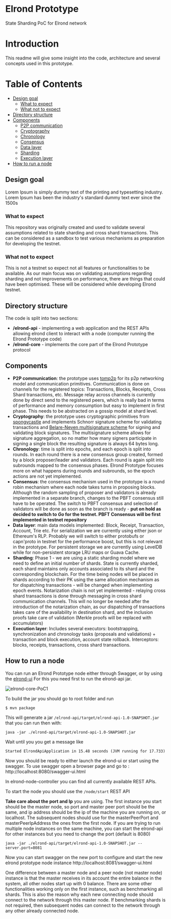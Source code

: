 # Elrond Prototype
State Sharding PoC for Elrond network

# Introduction
This readme will give some insight into the code, architecture and several
concepts used in this prototype.

# Table of Contents

-   [Design goal](#design-goal)
    - [What to expect](#what-to-expect)
    - [What not to expect](#what-not-to-expect)
-   [Directory structure](#directory-structure)
-   [Components](#components)
    - [P2P communication](**P2P-communication**)
    - [Cryptography](**cryptography**)
    - [Chronology](**chronology**)
    - [Consensus](**consensus**)
    - [Data layer](**data-layer**)
    - [Sharding](**Sharding**)
    - [Execution layer](**execution-layer**)
-   [How to run a node](#how-to-run-a-node)



## Design goal
Lorem Ipsum is simply dummy text of the printing and typesetting industry. Lorem Ipsum has been the industry's standard dummy text ever since the 1500s

### What to expect
This repository was originally created and used to validate several
assumptions related to state sharding and cross shard transactions.
This can be considered as a sandbox to test various mechanisms as
preparation for developing the testnet.

### What not to expect
This is not a testnet so expect not all features or functionalities to
be available. As our main focus was on validating assumptions regarding
sharding and not improvements on performance, there are things that could
have been optimised. These will be considered while developing Elrond testnet.

## Directory structure
The code is split into two sections:
- **/elrond-api** - implementing a web application and the REST APIs allowing elrond
client to interact with a node (computer running the Elrond Prototype code)
- **/elrond-core** - implements the core part of the Elrond Prototype protocol

## Components
- **P2P communication**: the prototype uses [tomp2p](https://tomp2p.net/) for
its p2p networking model and communication primitives. Communication is done
on channels for the registered topics: Transactions, Blocks, Receipts,
Cross Shard transactions, etc. Message relay across channels is currently done by direct
send to the registered peers, which is really bad in terms of performance
and memory consumption but easy to implement in first phase. This needs to
be abstracted on a gossip model at shard level.
- **Cryptography**: the prototype uses cryptographic primitives from
[spongycastle](https://github.com/rtyley/spongycastle) and implements Schnorr
signature scheme for validating transactions and [Belare-Neven multisignature
scheme](https://cseweb.ucsd.edu/~mihir/papers/multisignatures-ccs.pdf) for
signing and validating block signatures. The multisignature scheme allows
for signature aggregation, so no matter how many signers participate in
signing a single block the resulting signature is always 64 bytes long.
- **Chronology**: time is split into epochs, and each epoch is split into
rounds. In each round there is a new consensus group created, formed by a
block proposer/leader and validators. Each round is again split into subrounds
mapped to the consensus phases. Elrond Prototype focuses more on what happens
during rounds and subrounds, so the epoch actions are not yet implemented.
- **Consensus**: the consensus mechanism used in the prototype is a round robin
mechanism where each node takes turns in proposing blocks. Although the random
sampling of proposer and validators is already implemented in a separate branch,
changes to the PBFT consensus still have to be operated. The switch to PBFT consensus and selection
of validators will be done as soon as the branch is ready - **put on hold as
decided to switch to *Go* for the testnet. PBFT Consensus will be first implemented
in testnet repository**
- **Data layer**: main data models implemented: Block, Receipt, Transaction, Account,
Trie etc. For serialization we are currently using either json or Ethereum's RLP.
Probably we will switch to either protobufs or capn'proto in testnet for the performance
boost, but this is not relevant in the prototype. For persistent storage we are currently using LevelDB
while for non-persistent storage LRU maps or Guava Cache.
- **Sharding**: Phase 1 - we are using a static sharding model where we
need to define an initial number of shards. State is currently sharded, each
shard maintains only accounts associated to its shard and the corresponding blockchain.
For the time being nodes will be placed in shards according to their PK using the
same allocation mechanism as for dispatching transactions - will be changed when implementing
epoch events. Notarization chain is not yet implemented - relaying cross shard transactions
is done through messaging in cross shard communication channels. This will no longer be needed
after the introduction of the notarization chain, as our dispatching of transactions takes care
of the availability in destination shard, and the inclusion proofs take care of
validation (Merkle proofs will be replaced with accumulators)
- **Execution layer**: Includes several executors: bootstrapping, synchronization and chronology tasks
(proposals and validations) + transaction and block execution, account state rollback.
Interceptors: blocks, receipts, transactions, cross shard transactions.

## How to run a node
You can run an Elrond Prototype node either through Swagger, or by using the
[elrond-ui](https://github.com/ElrondNetwork/elrond-ui)
For this you need first to run the elrond-api jar.

![elrond-core-PoC1](https://i.imgur.com/SrFoOqu.png)

To build the jar you should go to root folder and run
```
$ mvn package
```

This will generate a jar  ```/elrond-api/target/elrond-api-1.0-SNAPSHOT.jar``` that you can run
then with:
```
java -jar ./elrond-api/target/elrond-api-1.0-SNAPSHOT.jar
```

Wait until you you get a message like

```
Started ElrondApiApplication in 15.48 seconds (JVM running for 17.733)
```

Now you should be ready to either launch the elrond-ui or start using the swagger.
To use swagger open a browser page and go to : http://localhost:8080/swagger-ui.html

In elrond-node-controller you can find all currently available REST APIs.

To start the node you should use the ```/node/start``` REST API

**Take care about the port and Ip** you are using. The first instance you start should be the master node, so
port and master peer port should be the same, and ip address should be the ip of the machine you are running
on, or localhost. The subsequent nodes should use for the masterPeerPort and masterPeerIpAddress
the ones from the first node. If you are trying to run multiple node instances on the same machine,
you can start the elrond-api for other instances but you need to change the port (default is 8080)
```
java -jar ./elrond-api/target/elrond-api-1.0-SNAPSHOT.jar --server.port=8081
```

Now you can start swagger on the new port to configure and start the new elrond prototype node instance
http://localhost:8081/swagger-ui.html

One difference between a master node and a peer node (not master node) instance is that the master receives
in its account the entire balance in the system, all other nodes start up with 0 balance.
There are some other functionalities working only on the first instance, such as benchmarking
all shards. This is also the reason why each new connecting node should connect to the network
through this master node. If benchmarking shards is not required, then subsequent nodes can
connect to the network through any other already connected node.
